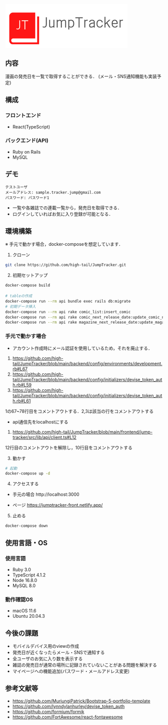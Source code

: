 ![JumpTracker](frontend/jump-tracker/public/JumpTracker.png "Title Image")

## 内容
漫画の発売日を一覧で取得することができる．
(メール・SNS通知機能も実装予定)

## 構成
### フロントエンド
- React(TypeScript)

### バックエンド(API)
- Ruby on Rails
- MySQL

## デモ
```
テストユーザ
メールアドレス: sample.tracker.jump@gmail.com
パスワード: パスワード1
```

- 一覧や各雑誌での連載一覧から，発売日を取得できる．
- ログインしていればお気に入り登録が可能となる．
## 環境構築
※ 手元で動かす場合，docker-composeを想定しています．
1. クローン

```bash
git clone https://github.com/high-tail/JumpTracker.git
```

2. 初期セットアップ

```bash
docker-compose build

# tableの作成
docker-compose run --rm api bundle exec rails db:migrate
# 初期データ挿入
docker-compose run --rm api rake comic_list:insert_comic
docker-compose run --rm api rake comic_next_release_date:update_comic_next_release_date
docker-compose run --rm api rake magazine_next_release_date:update_magazine_next_release_date
```

### 手元で動かす場合
- アカウント作成時にメール認証を使用しているため，それを廃止する．
1. https://github.com/high-tail/JumpTracker/blob/main/backend/config/environments/development.rb#L67
2. https://github.com/high-tail/JumpTracker/blob/main/backend/config/initializers/devise_token_auth.rb#L59
3. https://github.com/high-tail/JumpTracker/blob/main/backend/config/initializers/devise_token_auth.rb#L61

1の67~78行目をコメントアウトする．2,3は該当の行をコメントアウトする

- api通信先をlocalhostにする
1. https://github.com/high-tail/JumpTracker/blob/main/frontend/jump-tracker/src/lib/api/client.ts#L12

12行目のコメントアウトを解除し，10行目をコメントアウトする


3. 動かす

```bash
# 起動
docker-compose up -d
```

4. アクセスする
- 手元の場合
http://localhost:3000

- ページ
https://jumptracker-front.netlify.app/

5. 止める

```bash
docker-compose down
```

## 使用言語・OS
### 使用言語
- Ruby 3.0
- TypeScript 4.1.2
- Node 16.8.0
- MySQL 8.0

### 動作確認OS
- macOS 11.6
- Ubuntu 20.04.3

## 今後の課題
- モバイルデバイス用のviewの作成
- 発売日が近くなったらメール・SNSで通知する
- 全ユーザのお気に入り数を表示する
- 雑誌の発売日が通常の場所に記録されていないことがある問題を解決する
- マイページへの機能追加(パスワード・メールアドレス変更)

## 参考文献等
- https://github.com/MuriungiPatrick/Bootstrap-5-portfolio-template
- https://github.com/lynndylanhurley/devise_token_auth
- https://github.com/formium/formik
- https://github.com/FortAwesome/react-fontawesome
